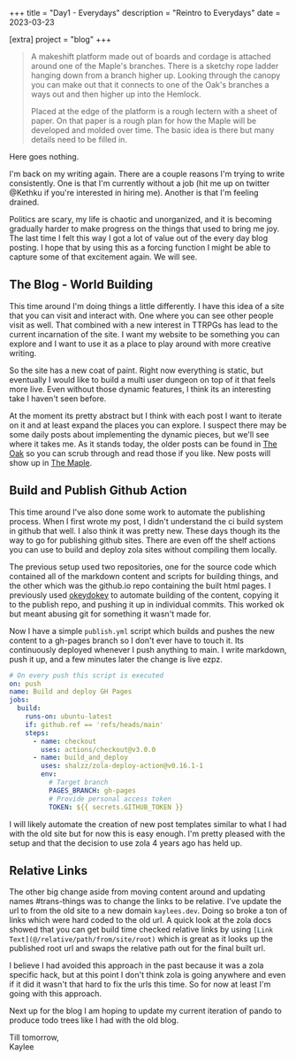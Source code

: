 +++
title = "Day1 - Everydays"
description = "Reintro to Everydays"
date = 2023-03-23

[extra]
project = "blog"
+++

> A makeshift platform made out of boards and cordage is
> attached around one of the Maple's branches. There is a
> sketchy rope ladder hanging down from a branch higher up.
> Looking through the canopy you can make out that it
> connects to one of the Oak's branches a ways out and then
> higher up into the Hemlock.
>
> Placed at the edge of the platform is a rough lectern with
> a sheet of paper. On that paper is a rough plan for how
> the Maple will be developed and molded over time. The
> basic idea is there but many details need to be filled in.

Here goes nothing.

I'm back on my writing again. There are a couple reasons I'm
trying to write consistently. One is that I'm currently
without a job (hit me up on twitter @Kethku if you're
interested in hiring me). Another is that I'm feeling
drained.

Politics are scary, my life is chaotic and unorganized, and
it is becoming gradually harder to make progress on the
things that used to bring me joy. The last time I felt this
way I got a lot of value out of the every day blog posting.
I hope that by using this as a forcing function I might be
able to capture some of that excitement again. We will see.

## The Blog - World Building

This time around I'm doing things a little differently. I
have this idea of a site that you can visit and interact
with. One where you can see other people visit as well. That
combined with a new interest in TTRPGs has lead to the
current incarnation of the site. I want my website to be
something you can explore and I want to use it as a place to
play around with more creative writing.

So the site has a new coat of paint. Right now everything is
static, but eventually I would like to build a multi user
dungeon on top of it that feels more live. Even without
those dynamic features, I think its an interesting take I
haven't seen before.

At the moment its pretty abstract but I think with each post
I want to iterate on it and at least expand the places you
can explore. I suspect there may be some daily posts about
implementing the dynamic pieces, but we'll see where it
takes me. As it stands today, the older posts can be found
in [The Oak](@/trio/oak/_index.md) so you can scrub through and
read those if you like. New posts will show up in [The
Maple](@/trio/maple/_index.md).

## Build and Publish Github Action

This time around I've also done some work to automate the
publishing process. When I first wrote my post, I didn't
understand the ci build system in github that well. I also
think it was pretty new. These days though its the way to go
for publishing github sites. There are even off the shelf
actions you can use to build and deploy zola sites without
compiling them locally.

The previous setup used two repositories, one for the source
code which contained all of the markdown content and scripts
for building things, and the other which was the github.io
repo containing the built html pages. I previously used
[okeydokey](@/trio/hemlock/projects/okeydokey/index.md) to automate
building of the content, copying it to the publish repo, and
pushing it up in individual commits. This worked ok but
meant abusing git for something it wasn't made for.

Now I have a simple `publish.yml` script which builds and
pushes the new content to a gh-pages branch so I don't ever
have to touch it. Its continuously deployed whenever I push
anything to main. I write markdown, push it up, and a few
minutes later the change is live ezpz.

```yml
# On every push this script is executed
on: push
name: Build and deploy GH Pages
jobs:
  build:
    runs-on: ubuntu-latest
    if: github.ref == 'refs/heads/main'
    steps:
      - name: checkout
        uses: actions/checkout@v3.0.0
      - name: build_and_deploy
        uses: shalzz/zola-deploy-action@v0.16.1-1
        env:
          # Target branch
          PAGES_BRANCH: gh-pages
          # Provide personal access token
          TOKEN: ${{ secrets.GITHUB_TOKEN }}
```

I will likely automate the creation of new post templates
similar to what I had with the old site but for now this is
easy enough. I'm pretty pleased with the setup and that the
decision to use zola 4 years ago has held up.

## Relative Links

The other big change aside from moving content around and
updating names #trans-things was to change the links to be
relative. I've update the url to from the old site to a new
domain `kaylees.dev`. Doing so broke a ton of links which
were hard coded to the old url. A quick look at the zola
docs showed that you can get build time checked relative
links by using `[Link Text](@/relative/path/from/site/root)`
which is great as it looks up the published root url and
swaps the relative path out for the final built url.

I believe I had avoided this approach in the past because it
was a zola specific hack, but at this point I don't think
zola is going anywhere and even if it did it wasn't that
hard to fix the urls this time. So for now at least I'm
going with this approach.

Next up for the blog I am hoping to update my current
iteration of pando to produce todo trees like I had with the
old blog.

Till tomorrow,  
Kaylee
